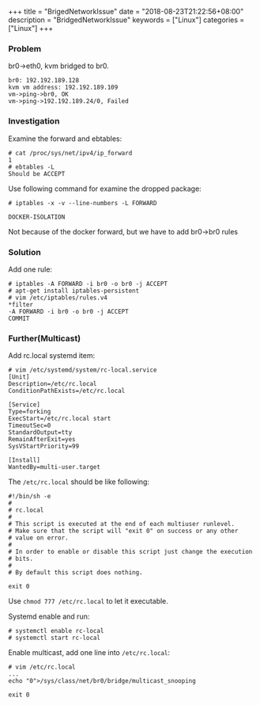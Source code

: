 +++
title = "BrigedNetworkIssue"
date = "2018-08-23T21:22:56+08:00"
description = "BridgedNetworkIssue"
keywords = ["Linux"]
categories = ["Linux"]
+++
### Problem
br0->eth0, kvm bridged to br0.    

```
br0: 192.192.189.128
kvm vm address: 192.192.189.109
vm->ping->br0, OK
vm->ping->192.192.189.24/0, Failed
```
### Investigation
Examine the forward and ebtables:   

```
# cat /proc/sys/net/ipv4/ip_forward
1
# ebtables -L
Should be ACCEPT
```
Use following command for examine the dropped package:    

```
# iptables -x -v --line-numbers -L FORWARD 

DOCKER-ISOLATION
```
Not because of the docker forward, but we have to add br0->br0 rules

### Solution
Add one rule:    

```
# iptables -A FORWARD -i br0 -o br0 -j ACCEPT
# apt-get install iptables-persistent
# vim /etc/iptables/rules.v4
*filter
-A FORWARD -i br0 -o br0 -j ACCEPT
COMMIT
```
### Further(Multicast)
Add rc.local systemd item:    

```
# vim /etc/systemd/system/rc-local.service
[Unit]
Description=/etc/rc.local
ConditionPathExists=/etc/rc.local

[Service]
Type=forking
ExecStart=/etc/rc.local start
TimeoutSec=0
StandardOutput=tty
RemainAfterExit=yes
SysVStartPriority=99

[Install]
WantedBy=multi-user.target
```
The `/etc/rc.local` should be like following:    

```
#!/bin/sh -e
#
# rc.local
#
# This script is executed at the end of each multiuser runlevel.
# Make sure that the script will "exit 0" on success or any other
# value on error.
#
# In order to enable or disable this script just change the execution
# bits.
#
# By default this script does nothing.
 
exit 0
```
Use `chmod 777 /etc/rc.local` to let it executable.    

Systemd enable and run:    

```
# systemctl enable rc-local
# systemctl start rc-local
```
Enable multicast, add one line into `/etc/rc.local`:    

```
# vim /etc/rc.local
...
echo "0">/sys/class/net/br0/bridge/multicast_snooping

exit 0

```
